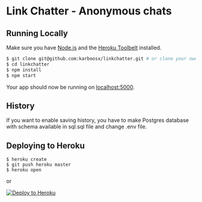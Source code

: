 # Link Chatter - Anonymous chats

## Running Locally

Make sure you have [Node.js](http://nodejs.org/) and the [Heroku Toolbelt](https://toolbelt.heroku.com/) installed.

```sh
$ git clone git@github.com:karboosx/linkchatter.git # or clone your own fork
$ cd linkchatter
$ npm install
$ npm start
```

Your app should now be running on [localhost:5000](http://localhost:5000/).

## History

If you want to enable saving history, you have to make Postgres database with schema available in sql.sql file and change .env file.

## Deploying to Heroku

```
$ heroku create
$ git push heroku master
$ heroku open
```
or

[![Deploy to Heroku](https://www.herokucdn.com/deploy/button.png)](https://heroku.com/deploy)
